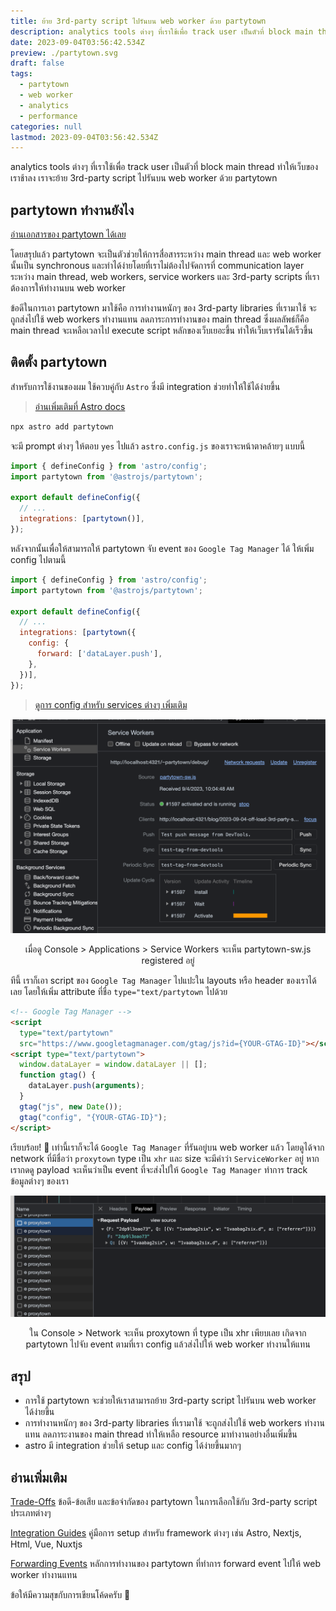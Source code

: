 ```yaml
---
title: ย้าย 3rd-party script ไปรันบน web worker ด้วย partytown
description: analytics tools ต่างๆ ที่เราใช้เพื่อ track user เป็นตัวที่ block main thread ทำให้เว็บของเราช้าลง เราจะย้าย 3rd-party script ไปรันบน web worker ด้วย partytown
date: 2023-09-04T03:56:42.534Z
preview: ./partytown.svg
draft: false
tags:
  - partytown
  - web worker
  - analytics
  - performance
categories: null
lastmod: 2023-09-04T03:56:42.534Z
---
```


analytics tools ต่างๆ ที่เราใช้เพื่อ track user เป็นตัวที่ block main thread ทำให้เว็บของเราช้าลง เราจะย้าย 3rd-party script ไปรันบน web worker ด้วย partytown

## partytown ทำงานยังไง

[อ่านเอกสารของ partytown ได้เลย](https://partytown.builder.io/how-does-partytown-work)

โดยสรุปแล้ว partytown จะเป็นตัวช่วยให้การสื่อสารระหว่าง main thread และ web worker นั้นเป็น synchronous และทำได้ง่ายโดยที่เราไม่ต้องไปจัดการที่ communication layer ระหว่าง main thread, web workers, service workers และ 3rd-party scripts ที่เราต้องการให้ทำงานบน web worker

ข้อดีในการเอา partytown มาใช้คือ การทำงานหนักๆ ของ 3rd-party libraries ที่เรามาใช้ จะถูกส่งไปใช้ web workers ทำงานแทน ลดภาระการทำงานของ main thread ซึ่งผลลัพธ์ก็คือ main thread จะเหลือเวลาไป execute script หลักของเว็บเยอะขึ้น ทำให้เว็บเรารันได้เร็วขึ้น

## ติดตั้ง partytown

สำหรับการใช้งานของผม ใช้ควบคู่กับ `Astro` ซึ่งมี integration ช่วยทำให้ใช้ได้ง่ายขึ้น

> [อ่านเพิ่มเติมที่ Astro docs](https://docs.astro.build/en/guides/integrations-guide/partytown/)

```sh
npx astro add partytown
```

จะมี prompt ต่างๆ ให้ตอบ `yes` ไปแล้ว `astro.config.js` ของเราจะหน้าตาคล้ายๆ แบบนี้

```js
import { defineConfig } from 'astro/config';
import partytown from '@astrojs/partytown';

export default defineConfig({
  // ...
  integrations: [partytown()],
});
```

หลังจากนั้นเพื่อให้สามารถให้ partytown จับ event ของ `Google Tag Manager` ได้ ให้เพิ่ม config ไปตามนี้

```js
import { defineConfig } from 'astro/config';
import partytown from '@astrojs/partytown';

export default defineConfig({
  // ...
  integrations: [partytown({
    config: {
      forward: ['dataLayer.push'],
    },
  })],
});
```

> [ดูการ config สำหรับ services ต่างๆ เพิ่มเติม](https://partytown.builder.io/common-services)

![screen shots 1](./partytown-screenshot-1.png)

<p style="text-align:center;">เมื่อดู Console > Applications > Service Workers จะเห็น partytown-sw.js registered อยู่</p>

ทีนี้ เราก็เอา script ของ `Google Tag Manager` ไปแปะใน layouts หรือ header ของเราได้เลย โดยให้เพิ่ม attribute ที่ชื่อ `type="text/partytown` ไปด้วย

```html
<!-- Google Tag Manager -->
<script
  type="text/partytown"
  src="https://www.googletagmanager.com/gtag/js?id={YOUR-GTAG-ID}"></script>
<script type="text/partytown">
  window.dataLayer = window.dataLayer || [];
  function gtag() {
    dataLayer.push(arguments);
  }
  gtag("js", new Date());
  gtag("config", "{YOUR-GTAG-ID}");
</script>
```

เรียบร้อย! 🎉 เท่านี้เราก็จะได้ `Google Tag Manager` ที่รันอยู่บน web worker แล้ว โดยดูได้จาก network ที่มีชื่อว่า `proxytown` type เป็น `xhr` และ size จะมีคำว่า `ServiceWorker` อยู่ หากเรากดดู payload จะเห็นว่าเป็น event ที่จะส่งไปให้ `Google Tag Manager` ทำการ track ข้อมูลต่างๆ ของเรา

![screen shots 2](./partytown-screenshot-2.png)

<p style="text-align:center;">ใน Console > Network จะเห็น proxytown ที่ type เป็น xhr เพียบเลย เกิดจาก partytown ไปจับ event ตามที่เรา config แล้วส่งไปให้ web worker ทำงานให้แทน</p>

## สรุป

- การใช้ partytown จะช่วยให้เราสามารถย้าย 3rd-party script ไปรันบน web worker ได้ง่ายขึ้น
- การทำงานหนักๆ ของ 3rd-party libraries ที่เรามาใช้ จะถูกส่งไปใช้ web workers ทำงานแทน ลดภาระงานของ main thread ทำให้เหลือ resource มาทำงานอย่างอื่นเพิ่มขึ้น
- astro มี integration ช่วยให้ setup และ config ได้ง่ายขึ้นมากๆ

## อ่านเพิ่มเติม

[Trade-Offs](https://partytown.builder.io/trade-offs) ข้อดี-ข้อเสีย และข้อจำกัดของ partytown ในการเลือกใช้กับ 3rd-party script ประเภทต่างๆ

[Integration Guides](https://partytown.builder.io/integrations) คู่มือการ setup สำหรับ framework ต่างๆ เช่น Astro, Nextjs, Html, Vue, Nuxtjs

[Forwarding Events](https://partytown.builder.io/forwarding-events) หลักการทำงานของ partytown ที่ทำการ forward event ไปให้ web worker ทำงานแทน

ข้อให้มีความสุขกับการเขียนโค้ดครับ 🎉
